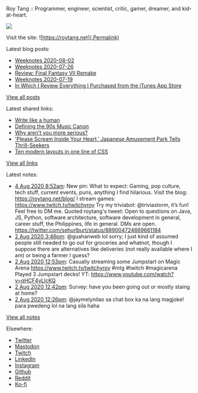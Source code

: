 Roy Tang :: Programmer, engineer, scientist, critic, gamer, dreamer, and kid-at-heart.

![](https://roytang.net/img/profile.jpg)

Visit the site: ![https://roytang.net](.Permalink)

Latest blog posts:
    

- [Weeknotes 2020-08-02](https://roytang.net/2020/08/weeknotes-08-02/)
- [Weeknotes 2020-07-26](https://roytang.net/2020/07/weeknotes-07-26/)
- [Review: Final Fantasy VII Remake](https://roytang.net/2020/07/ff7r-review/)
- [Weeknotes 2020-07-19](https://roytang.net/2020/07/weeknotes-07-19/)
- [In Which I Review Everything I Purchased from the iTunes App Store](https://roytang.net/2020/07/itunes-purchases/)

[View all posts](https://roytang.net/blog)

Latest shared links:
    

- [Write like a human](https://roytang.net/2020/07/write-like-a-human/)
- [Defining the 90s Music Canon](https://roytang.net/2020/07/defining-the-90s-music-canon/)
- [Why aren’t you more serious?](https://roytang.net/2020/07/why-arent-you-more-serious/)
- [&#39;Please Scream Inside Your Heart,&#39; Japanese Amusement Park Tells Thrill-Seekers](https://roytang.net/2020/07/please-scream-inside-your-heart-japanese-amusement-park-tells-thrill-seekers/)
- [Ten modern layouts in one line of CSS](https://roytang.net/2020/07/ten-modern-layouts-in-one-line-of-css/)

[View all links](https://roytang.net/links)

Latest notes:
    

- [4 Aug 2020 8:52am](https://roytang.net/2020/08/1290571220727939072/): New pin:
What to expect: Gaming, pop culture, tech stuff, current events, puns, anything I find hilarious.
Visit the blog: https://roytang.net/blog/
I stream games: https://www.twitch.tv/twitchyroy
Try my triviabot: @triviastorm, it&rsquo;s fun!
Feel free to DM me.
Quoted roytang&#39;s tweet:   Open to questions on Java, JS, Python, software architecture, software development in general, career stuff, the Philippines, life in general. DMs are open. https://twitter.com/sehurlburt/status/889004724669661184  
- [2 Aug 2020 3:46pm](https://roytang.net/2020/08/1289950728971198465/): @guahanweb lol sorry; I just kind of assumed people still needed to go out for groceries and whatnot, though I suppose there are alternatives like deliveries (not really available where I am) or being a farmer I guess?
- [2 Aug 2020 12:53pm](https://roytang.net/2020/08/1289907076118978560/): Casually streaming some Jumpstart on Magic Arena https://www.twitch.tv/twitchyroy #mtg #twitch #magicarena
Played 3 Jumpstart decks! YT: https://www.youtube.com/watch?v=qHCF4vLlcKQ
- [2 Aug 2020 12:42pm](https://roytang.net/2020/08/1289904501340610560/): Survey: have you been going out or mostly staing at home?
- [2 Aug 2020 12:26pm](https://roytang.net/2020/08/1289900331556655105/): @jaymelynilao sa chat box ka na lang magjoke! para pwedeng lol na lang sila haha

[View all notes](https://roytang.net/notes)

Elsewhere:

- [Twitter](https://twitter.com/roytang)
- [Mastodon](https://mastodon.technology/@roytang)
- [Twitch](https://twitch.tv/twitchyroy)
- [LinkedIn](https://www.linkedin.com/in/roytang)
- [Instagram](https://instagram.com/roytang0400)
- [Github](https://github.com/roytang)
- [Reddit](https://reddit.com/u/hungryroy)
- [Ko-fi](https://ko-fi.com/roytang)